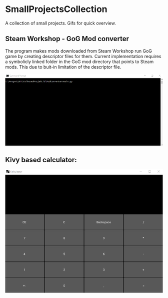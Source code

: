 # SmallProjectsCollection
A collection of small projects. Gifs for quick overview.

## Steam Workshop - GoG Mod converter
The program makes mods downloaded from Steam Workshop run GoG game by creating descriptor files for them. Current implementation requires a symbolicly linked folder in the GoG mod directory that points to Steam mods. This due to buit-in limitation of the descriptor file.

<a href="url"><img src="https://github.com/zcribe/SmallProjectsCollection/blob/master/ModConverter/mod_converter.gif"></a>


## Kivy based calculator:
<a href="url"><img src="https://github.com/zcribe/SmallProjectsCollection/blob/master/Kalkulaator/calculator_show.gif"></a>
